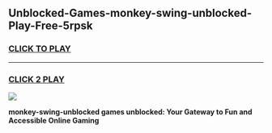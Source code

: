 
## Unblocked-Games-monkey-swing-unblocked-Play-Free-5rpsk
<h3>
<a href="https://premium76.site?title=monkey-swing-unblocked&ref=21A">CLICK TO PLAY</a></h3>
<hr>

<h3>
<a href="https://premium76.site?title=monkey-swing-unblocked&ref=21A">CLICK 2 PLAY</a>
  
</h3>

<a href="https://premium76.site?title=monkey-swing-unblocked&ref=21A"><img src="https://clearcache.store/games.png"></a>


**monkey-swing-unblocked games unblocked: Your Gateway to Fun and Accessible Online Gaming**
